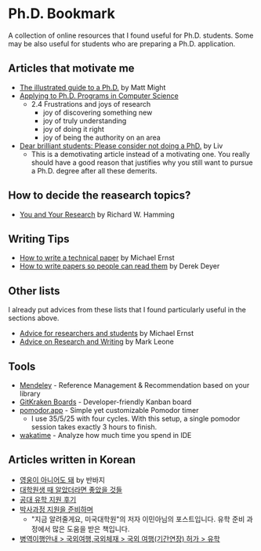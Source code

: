 # Ph.D. Bookmark
A collection of online resources that I found useful for Ph.D. students. Some may be also useful for students who are preparing a Ph.D. application.

## Articles that motivate me
* [The illustrated guide to a Ph.D.](http://matt.might.net/articles/phd-school-in-pictures/) by Matt Might
* [Applying to Ph.D. Programs in Computer Science](http://www.cs.cmu.edu/~harchol/gradschooltalk.pdf)
  * 2.4 Frustrations and joys of research
    * joy of discovering something new
    * joy of truly understanding
    * joy of doing it right
    * joy of being the authority on an area
* [Dear brilliant students: Please consider not doing a PhD.](https://liv.dreamwidth.org/389934.html) by Liv
  * This is a demotivating article instead of a motivating one. You really should have a good reason that justifies why you still want to pursue a Ph.D. degree after all these demerits.

## How to decide the reasearch topics?
* [You and Your Research](https://d37ugbyn3rpeym.cloudfront.net/stripe-press/TAODSAE_zine_press.pdf) by Richard W. Hamming

## Writing Tips
* [How to write a technical paper](https://homes.cs.washington.edu/~mernst/advice/write-technical-paper.html) by Michael Ernst
* [How to write papers so people can read them](https://people.mpi-sws.org/~dreyer/talks/talk-plmw16.pdf) by Derek Deyer

## Other lists
I already put advices from these lists that I found particularly useful in the sections above.

* [Advice for researchers and students](https://homes.cs.washington.edu/~mernst/advice/) by Michael Ernst
* [Advice on Research and Writing](http://www.cs.cmu.edu/afs/cs.cmu.edu/user/mleone/web/how-to.html) by Mark Leone

## Tools
* [Mendeley](https://www.mendeley.com/) - Reference Management & Recommendation based on your library
* [GitKraken Boards](https://www.gitkraken.com/boards) - Developer-friendly Kanban board
* [pomodor.app](https://pomodor.app/timer) - Simple yet customizable Pomodor timer
  * I use 35/5/25 with four cycles. With this setup, a single pomodor session takes exactly 3 hours to finish.
* [wakatime](https://wakatime.com/) - Analyze how much time you spend in IDE

## Articles written in Korean
* [영웅이 아니어도 돼](https://bbs.ruliweb.com/family/212/board/300063/read/30572881) by 반바지
* [대학원생 때 알았더라면 좋았을 것들](http://gradschoolstory.net/)
* [공대 유학 지원 후기](https://www.gohackers.com/?c=prepare/prepare_info/go_gradu&uid=89154)
* [박사과정 지원을 준비하며](https://minalee.info/2016/12/19/%EB%B0%95%EC%82%AC%EA%B3%BC%EC%A0%95-%EC%A7%80%EC%9B%90%EC%9D%84-%EC%A4%80%EB%B9%84%ED%95%98%EB%A9%B0/)
  * "지금 알려줄게요, 미국대학원"의 저자 이민아님의 포스트입니다. 유학 준비 과정에서 많은 도움을 받은 책입니다.
* [병역이행안내 > 국외여행,국외체재 > 국외 여행(기간연장) 허가 > 유학](https://www.mma.go.kr/seoul/contents.do?mc=mma0000786)
